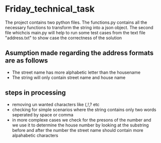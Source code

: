 # Friday_technical_task

The project contains two python files. The functions.py contains all the necessary functions to transform the string into  a json object. The second file whichcis main.py will help to run some test cases from the text file "address.txt" to show case the correctness of the solution

## Asumption made regarding the address formats are as follows
 - The street name has more alphabetic letter than the housename
 - The string will only contain street name and house name
 
 ## steps in processing
  - removing un wanted characters like (,!,? etc
  - checking for simple scenarios where the string contains only two words seperated by space or comma
  - in more complexe cases we check for the presons of the number and we use it to determine the house number by looking at the substring before and after the number the street name should contain more alpahabetic characters
  
  
  
